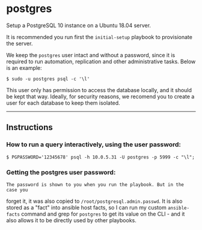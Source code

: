 # postgres

Setup a PostgreSQL 10 instance on a Ubuntu 18.04 server.

It is recommended you run first the `initial-setup` playbook to provisionate
the server.

We keep the `postgres` user intact and without a password, since it is required to run automation, replication and other administrative tasks.
Below is an example:

    $ sudo -u postgres psql -c '\l'

This user only has permission to access the database locally, and it should be kept that way.
Ideally, for security reasons, we recomend you to create a user for each database to keep them isolated.





-----


## Instructions

### How to run a query interactively, using the user password:

    $ PGPASSWORD='12345678' psql -h 10.0.5.31 -U postgres -p 5999 -c "\l";

### Getting the postgres user password:

    The password is shown to you when you run the playbook. But in the case you
forget it, it was also copied to `/root/postgresql.admin.passwd`. It is also
stored as a "fact" into ansible host facts, so I can run my custom
`ansible-facts` command and grep for `postgres` to get its value on the CLI -
and it also allows it to be directly used by other playbooks.



